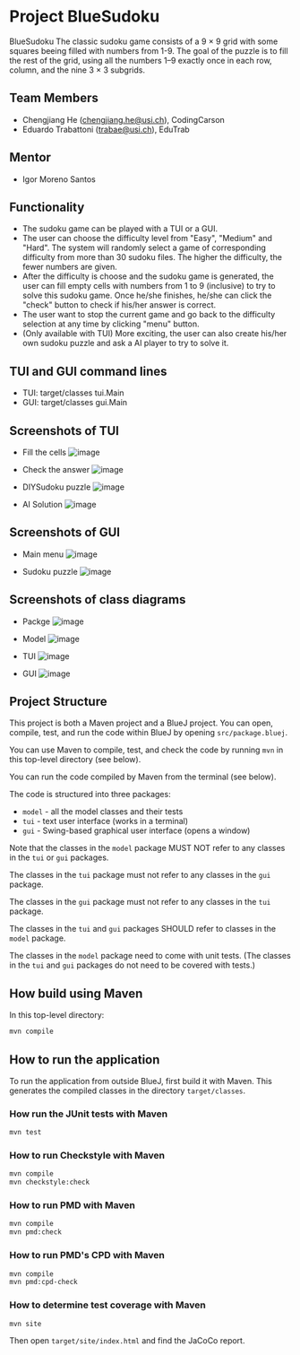 # Project BlueSudoku

BlueSudoku
The classic sudoku game consists of a 9 × 9 grid with some squares beeing filled with numbers from 1-9.
The goal of the puzzle is to fill the rest of the grid, using all the numbers 1–9 exactly once in each row, column, and the nine 3 × 3 subgrids.

## Team Members

* Chengjiang He (chengjiang.he@usi.ch), CodingCarson
* Eduardo Trabattoni (trabae@usi.ch), EduTrab

## Mentor

* Igor Moreno Santos

## Functionality

* The sudoku game can be played with a TUI or a GUI.
* The user can choose the difficulty level from "Easy", "Medium" and "Hard". The system will randomly select a game of corresponding difficulty from more than 30 sudoku files. The higher the difficulty, the fewer numbers are given.
* After the difficulty is choose and the sudoku game is generated, the user can fill empty cells with numbers from 1 to 9 (inclusive) to try to solve this sudoku game. Once he/she finishes, he/she can click the "check" button to check if his/her answer is correct.
* The user want to stop the current game and go back to the difficulty selection at any time by clicking "menu" button.
* (Only available with TUI) More exciting, the user can also create his/her own sudoku puzzle and ask a AI player to try to solve it.

## TUI and GUI command lines
* TUI: target/classes tui.Main
* GUI: target/classes gui.Main

## Screenshots of TUI
* Fill the cells
![image](https://github.com/usi-pf2-2022/project-bluesudoku/blob/main/screenShots/tui_fill.png)

* Check the answer
![image](https://github.com/usi-pf2-2022/project-bluesudoku/blob/main/screenShots/tui_checkAnswer.png)

* DIYSudoku puzzle
![image](https://github.com/usi-pf2-2022/project-bluesudoku/blob/main/screenShots/tui_DIYSudoku.png)

* AI Solution
![image](https://github.com/usi-pf2-2022/project-bluesudoku/blob/main/screenShots/tui_aiSulution.png)

## Screenshots of GUI
* Main menu
![image](https://github.com/usi-pf2-2022/project-bluesudoku/blob/main/screenShots/gui_menu.png)

* Sudoku puzzle
![image](https://github.com/usi-pf2-2022/project-bluesudoku/blob/main/screenShots/gui_game.png)

## Screenshots of class diagrams
* Packge
![image](https://github.com/usi-pf2-2022/project-bluesudoku/blob/main/screenShots/diagram_package.png)

* Model
![image](https://github.com/usi-pf2-2022/project-bluesudoku/blob/main/screenShots/diagram_model.png)

* TUI
![image](https://github.com/usi-pf2-2022/project-bluesudoku/blob/main/screenShots/diagram_tui.png)

* GUI
![image](https://github.com/usi-pf2-2022/project-bluesudoku/blob/main/screenShots/diagram_gui.png)

## Project Structure

This project is both a Maven project and a BlueJ project.
You can open, compile, test, and run the code within BlueJ
by opening `src/package.bluej`.

You can use Maven to compile, test, and check the code
by running `mvn` in this top-level directory (see below).

You can run the code compiled by Maven from the terminal (see below).

The code is structured into three packages:

* `model` - all the model classes and their tests
* `tui` - text user interface (works in a terminal)
* `gui` - Swing-based graphical user interface (opens a window)

Note that the classes in the `model` package MUST NOT refer to any
classes in the `tui` or `gui` packages.

The classes in the `tui` package must not refer to any classes in the `gui` package.

The classes in the `gui` package must not refer to any classes in the `tui` package.

The classes in the `tui` and `gui` packages SHOULD refer to classes in the `model` package.

The classes in the `model` package need to come with unit tests.
(The classes in the `tui` and `gui` packages do not need to be covered with tests.)

## How build using Maven

In this top-level directory:

```bash
mvn compile
```

## How to run the application

To run the application from outside BlueJ, first build it with Maven.
This generates the compiled classes in the directory `target/classes`.


### How run the JUnit tests with Maven

```bash
mvn test
```

### How to run Checkstyle with Maven

```bash
mvn compile
mvn checkstyle:check
```

### How to run PMD with Maven

```bash
mvn compile
mvn pmd:check
```

### How to run PMD's CPD with Maven

```bash
mvn compile
mvn pmd:cpd-check
```

### How to determine test coverage with Maven

```bash
mvn site
```

Then open `target/site/index.html` and find the JaCoCo report.
